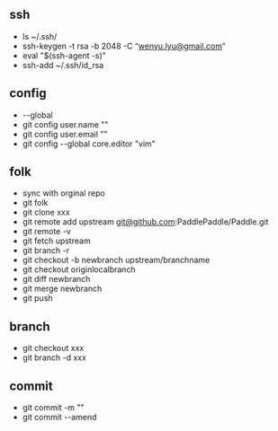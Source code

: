 
## ssh
- ls ~/.ssh/
- ssh-keygen -t rsa -b 2048 -C “wenyu.lyu@gmail.com”
- eval "$(ssh-agent -s)"
- ssh-add ~/.ssh/id_rsa

## config 
- --global
- git config user.name ""
- git config user.email ""
- git config --global core.editor "vim"

## folk
- sync with orginal repo
- git folk 
- git clone xxx
- git remote add upstream git@github.com:PaddlePaddle/Paddle.git
- git remote -v
- git fetch upstream
- git branch -r
- git checkout -b newbranch upstream/branchname
- git checkout originlocalbranch
- git diff newbranch
- git merge newbranch
- git push 

## branch
- git checkout xxx
- git branch -d xxx

## commit
- git commit -m ""
- git commit --amend
